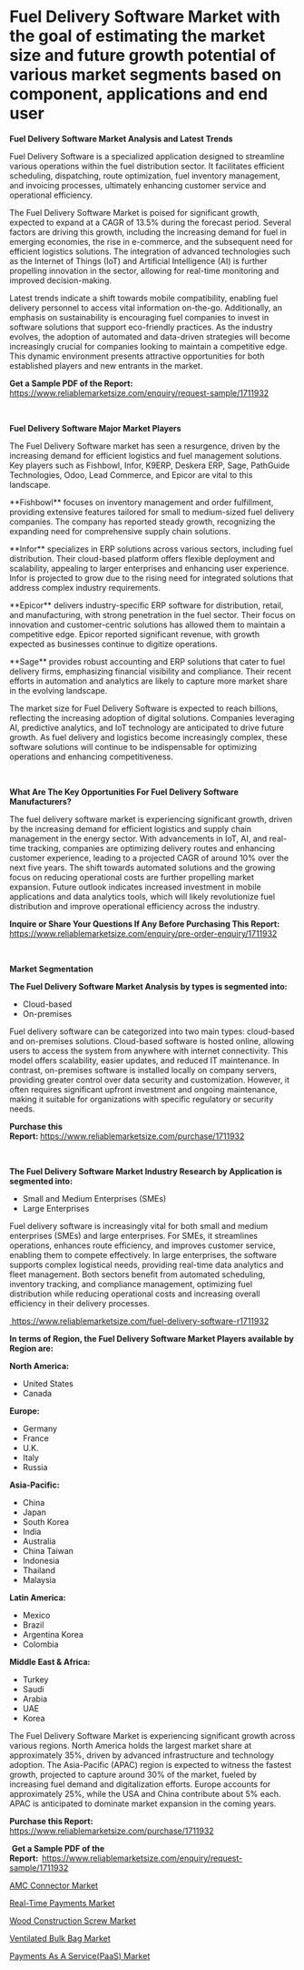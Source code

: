 <p><h1>Fuel Delivery Software Market with the goal of estimating the market size and future growth potential of various market segments based on component, applications and end user</h1></p><p><strong>Fuel Delivery Software Market Analysis and Latest Trends</strong></p>
<p><p>Fuel Delivery Software is a specialized application designed to streamline various operations within the fuel distribution sector. It facilitates efficient scheduling, dispatching, route optimization, fuel inventory management, and invoicing processes, ultimately enhancing customer service and operational efficiency. </p><p>The Fuel Delivery Software Market is poised for significant growth, expected to expand at a CAGR of 13.5% during the forecast period. Several factors are driving this growth, including the increasing demand for fuel in emerging economies, the rise in e-commerce, and the subsequent need for efficient logistics solutions. The integration of advanced technologies such as the Internet of Things (IoT) and Artificial Intelligence (AI) is further propelling innovation in the sector, allowing for real-time monitoring and improved decision-making.</p><p>Latest trends indicate a shift towards mobile compatibility, enabling fuel delivery personnel to access vital information on-the-go. Additionally, an emphasis on sustainability is encouraging fuel companies to invest in software solutions that support eco-friendly practices. As the industry evolves, the adoption of automated and data-driven strategies will become increasingly crucial for companies looking to maintain a competitive edge. This dynamic environment presents attractive opportunities for both established players and new entrants in the market.</p></p>
<p><strong>Get a Sample PDF of the Report:&nbsp;</strong> <a href="https://www.reliablemarketsize.com/enquiry/request-sample/1711932?utm_campaign=2115&utm_medium=2&utm_source=Github&utm_content=ia&utm_term=27032025&utm_id=fuel-delivery-software">https://www.reliablemarketsize.com/enquiry/request-sample/1711932</a></p>
<p>&nbsp;</p>
<p><strong>Fuel Delivery Software Major Market Players</strong></p>
<p><p>The Fuel Delivery Software market has seen a resurgence, driven by the increasing demand for efficient logistics and fuel management solutions. Key players such as Fishbowl, Infor, K9ERP, Deskera ERP, Sage, PathGuide Technologies, Odoo, Lead Commerce, and Epicor are vital to this landscape.</p><p>**Fishbowl** focuses on inventory management and order fulfillment, providing extensive features tailored for small to medium-sized fuel delivery companies. The company has reported steady growth, recognizing the expanding need for comprehensive supply chain solutions.</p><p>**Infor** specializes in ERP solutions across various sectors, including fuel distribution. Their cloud-based platform offers flexible deployment and scalability, appealing to larger enterprises and enhancing user experience. Infor is projected to grow due to the rising need for integrated solutions that address complex industry requirements.</p><p>**Epicor** delivers industry-specific ERP software for distribution, retail, and manufacturing, with strong penetration in the fuel sector. Their focus on innovation and customer-centric solutions has allowed them to maintain a competitive edge. Epicor reported significant revenue, with growth expected as businesses continue to digitize operations.</p><p>**Sage** provides robust accounting and ERP solutions that cater to fuel delivery firms, emphasizing financial visibility and compliance. Their recent efforts in automation and analytics are likely to capture more market share in the evolving landscape.</p><p>The market size for Fuel Delivery Software is expected to reach billions, reflecting the increasing adoption of digital solutions. Companies leveraging AI, predictive analytics, and IoT technology are anticipated to drive future growth. As fuel delivery and logistics become increasingly complex, these software solutions will continue to be indispensable for optimizing operations and enhancing competitiveness.</p></p>
<p>&nbsp;</p>
<p><strong>What Are The Key Opportunities For Fuel Delivery Software Manufacturers?</strong></p>
<p><p>The fuel delivery software market is experiencing significant growth, driven by the increasing demand for efficient logistics and supply chain management in the energy sector. With advancements in IoT, AI, and real-time tracking, companies are optimizing delivery routes and enhancing customer experience, leading to a projected CAGR of around 10% over the next five years. The shift towards automated solutions and the growing focus on reducing operational costs are further propelling market expansion. Future outlook indicates increased investment in mobile applications and data analytics tools, which will likely revolutionize fuel distribution and improve operational efficiency across the industry.</p></p>
<p><strong>Inquire or Share Your Questions If Any Before Purchasing This Report:</strong> <a href="https://www.reliablemarketsize.com/enquiry/pre-order-enquiry/1711932?utm_campaign=2115&utm_medium=2&utm_source=Github&utm_content=ia&utm_term=27032025&utm_id=fuel-delivery-software">https://www.reliablemarketsize.com/enquiry/pre-order-enquiry/1711932</a></p>
<p>&nbsp;</p>
<p><strong>Market Segmentation</strong></p>
<p><strong>The Fuel Delivery Software Market Analysis by types is segmented into:</strong></p>
<p><ul><li>Cloud-based</li><li>On-premises</li></ul></p>
<p><p>Fuel delivery software can be categorized into two main types: cloud-based and on-premises solutions. Cloud-based software is hosted online, allowing users to access the system from anywhere with internet connectivity. This model offers scalability, easier updates, and reduced IT maintenance. In contrast, on-premises software is installed locally on company servers, providing greater control over data security and customization. However, it often requires significant upfront investment and ongoing maintenance, making it suitable for organizations with specific regulatory or security needs.</p></p>
<p><strong>Purchase this Report:&nbsp;</strong><a href="https://www.reliablemarketsize.com/purchase/1711932?utm_campaign=2115&utm_medium=2&utm_source=Github&utm_content=ia&utm_term=27032025&utm_id=fuel-delivery-software">https://www.reliablemarketsize.com/purchase/1711932</a></p>
<p>&nbsp;</p>
<p><strong>The Fuel Delivery Software Market Industry Research by Application is segmented into:</strong></p>
<p><ul><li>Small and Medium Enterprises (SMEs)</li><li>Large Enterprises</li></ul></p>
<p><p>Fuel delivery software is increasingly vital for both small and medium enterprises (SMEs) and large enterprises. For SMEs, it streamlines operations, enhances route efficiency, and improves customer service, enabling them to compete effectively. In large enterprises, the software supports complex logistical needs, providing real-time data analytics and fleet management. Both sectors benefit from automated scheduling, inventory tracking, and compliance management, optimizing fuel distribution while reducing operational costs and increasing overall efficiency in their delivery processes.</p></p>
<p><a href="https://www.reliablemarketsize.com/fuel-delivery-software-r1711932?utm_campaign=2115&utm_medium=2&utm_source=Github&utm_content=ia&utm_term=27032025&utm_id=fuel-delivery-software">&nbsp;https://www.reliablemarketsize.com/fuel-delivery-software-r1711932</a></p>
<p><strong>In terms of Region, the Fuel Delivery Software Market Players available by Region are:</strong></p>
<p>
    <p> <strong> North America: </strong>
        <ul>
            <li>United States</li>
            <li>Canada</li>
        </ul>
        </p> 
    <p> <strong> Europe: </strong>
        <ul>
            <li>Germany</li>
            <li>France</li>
            <li>U.K.</li>
            <li>Italy</li>
            <li>Russia</li>
        </ul>
        </p> 
    <p> <strong> Asia-Pacific: </strong>
        <ul>
            <li>China</li>
            <li>Japan</li>
            <li>South Korea</li>
            <li>India</li>
            <li>Australia</li>
            <li>China Taiwan</li>
            <li>Indonesia</li>
            <li>Thailand</li>
            <li>Malaysia</li>
        </ul>
        </p> 
    <p> <strong> Latin America: </strong>
        <ul>
            <li>Mexico</li>
            <li>Brazil</li>
            <li>Argentina Korea</li>
            <li>Colombia</li>
        </ul>
        </p> 
    <p> <strong> Middle East & Africa: </strong>
        <ul>
            <li>Turkey</li>
            <li>Saudi</li>
            <li>Arabia</li>
            <li>UAE</li>
            <li>Korea</li>
        </ul>
    </p>
    </p>
<p><p>The Fuel Delivery Software Market is experiencing significant growth across various regions. North America holds the largest market share at approximately 35%, driven by advanced infrastructure and technology adoption. The Asia-Pacific (APAC) region is expected to witness the fastest growth, projected to capture around 30% of the market, fueled by increasing fuel demand and digitalization efforts. Europe accounts for approximately 25%, while the USA and China contribute about 5% each. APAC is anticipated to dominate market expansion in the coming years.</p></p>
<p><strong>Purchase this Report: </strong><a href="https://www.reliablemarketsize.com/purchase/1711932?utm_campaign=2115&utm_medium=2&utm_source=Github&utm_content=ia&utm_term=27032025&utm_id=fuel-delivery-software">https://www.reliablemarketsize.com/purchase/1711932</a></p>
<p>&nbsp;<strong>Get a Sample PDF of the Report:&nbsp;&nbsp;</strong><a href="https://www.reliablemarketsize.com/enquiry/request-sample/1711932?utm_campaign=2115&utm_medium=2&utm_source=Github&utm_content=ia&utm_term=27032025&utm_id=fuel-delivery-software">https://www.reliablemarketsize.com/enquiry/request-sample/1711932</a></p>
<p><strong></strong></p>
<p><p><a href="https://github.com/melascalbirp/Market-Research-Report-List-1/blob/main/amc-connector-market.md?utm_campaign=2115&utm_medium=2&utm_source=Github&utm_content=ia&utm_term=27032025&utm_id=fuel-delivery-software">AMC Connector Market</a></p><p><a href="https://github.com/laroybarrize/Market-Research-Report-List-1/blob/main/real-time-payments-market.md?utm_campaign=2115&utm_medium=2&utm_source=Github&utm_content=ia&utm_term=27032025&utm_id=fuel-delivery-software">Real-Time Payments Market</a></p><p><a href="https://github.com/gallatannyv6/Market-Research-Report-List-1/blob/main/wood-construction-screw-market.md?utm_campaign=2115&utm_medium=2&utm_source=Github&utm_content=ia&utm_term=27032025&utm_id=fuel-delivery-software">Wood Construction Screw Market</a></p><p><a href="https://github.com/guzmabugbyf1/Market-Research-Report-List-1/blob/main/ventilated-bulk-bag-market.md?utm_campaign=2115&utm_medium=2&utm_source=Github&utm_content=ia&utm_term=27032025&utm_id=fuel-delivery-software">Ventilated Bulk Bag Market</a></p><p><a href="https://github.com/waackheidtn5/Market-Research-Report-List-1/blob/main/payments-as-a-servicepaas-market.md?utm_campaign=2115&utm_medium=2&utm_source=Github&utm_content=ia&utm_term=27032025&utm_id=fuel-delivery-software">Payments As A Service(PaaS) Market</a></p></p>